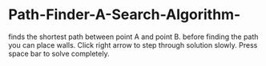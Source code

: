# Path-Finder-A-Search-Algorithm-
finds the shortest path between point A and point B. before finding the path you can place walls. Click right arrow to step through solution slowly. Press space bar to solve completely.
